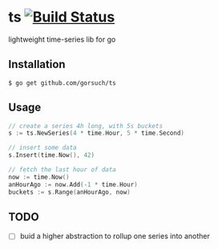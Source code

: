 ts [![Build Status](https://travis-ci.org/gorsuch/ts.svg)](https://travis-ci.org/gorsuch/ts)
==

lightweight time-series lib for go

## Installation

```
$ go get github.com/gorsuch/ts
```

## Usage

```go
// create a series 4h long, with 5s buckets
s := ts.NewSeries(4 * time.Hour, 5 * time.Second)

// insert some data
s.Insert(time.Now(), 42)

// fetch the last hour of data
now := time.Now()
anHourAgo := now.Add(-1 * time.Hour)
buckets := s.Range(anHourAgo, now)
```

## TODO

* [ ] buid a higher abstraction to rollup one series into another
